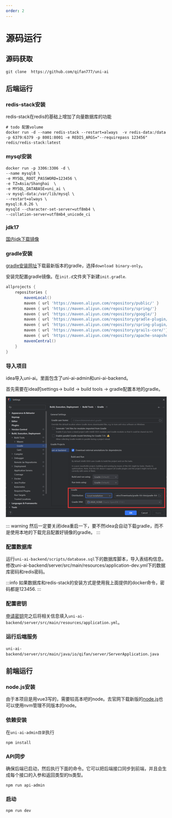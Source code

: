 ```yaml
---
order: 2
---
```


# 源码运行

## 源码获取

```shell
git clone  https://github.com/qifan777/uni-ai
```

## 后端运行

### redis-stack安装

redis-stack在redis的基础上增加了向量数据库的功能

```shell
# todo 配置volume
docker run -d --name redis-stack --restart=always  -v redis-data:/data -p 6379:6379 -p 8001:8001 -e REDIS_ARGS="--requirepass 123456" redis/redis-stack:latest
```

### mysql安装

```shell
docker run -p 3306:3306 -d \
--name mysql8 \
-e MYSQL_ROOT_PASSWORD=123456 \
-e TZ=Asia/Shanghai  \
-e MYSQL_DATABASE=uni_ai \
-v mysql-data:/var/lib/mysql \
--restart=always \
mysql:8.0.26 \
mysqld --character-set-server=utf8mb4 \
--collation-server=utf8mb4_unicode_ci  
```

### jdk17

[国内jdk下载镜像](https://injdk.cn/)

### gradle安装

[gradle安装网址](https://gradle.org/releases/)下载最新版本的gradle，选择`download binary-only`。

安装完配置gradle镜像。在`init.d`文件夹下新建`init.gradle`.

```gradle
allprojects {
    repositories {
        mavenLocal()
        maven { url 'https://maven.aliyun.com/repository/public/' }
        maven { url 'https://maven.aliyun.com/repository/spring/'}
        maven { url 'https://maven.aliyun.com/repository/google/'}
        maven { url 'https://maven.aliyun.com/repository/gradle-plugin/'}
        maven { url 'https://maven.aliyun.com/repository/spring-plugin/'}
        maven { url 'https://maven.aliyun.com/repository/grails-core/'}
        maven { url 'https://maven.aliyun.com/repository/apache-snapshots/'}
        mavenCentral()
    }
}
```

### 导入项目

idea导入uni-ai。里面包含了uni-ai-admin和uni-ai-backend。

首先需要在idea的settings-> build -> build tools -> gradle配置本地的gradle。

![gradle配置](image.png)

::: warning
然后一定要关闭idea重启一下，要不然idea会自动下载gradle，而不是使用本地的下载完且配置好镜像的gradle。
:::

### 配置数据库

运行`uni-ai-backend/scripts/database.sql`下的数据库脚本，导入表结构信息。修改uni-ai-backend/server/src/main/resources/application-dev.yml下的数据库密码和redis密码。

:::info
如果数据库和redis-stack的安装方式是使用我上面提供的docker命令，密码都是123456.
:::

### 配置密钥

[申请密钥](./use.md/#ai厂商密钥配置)完之后将相关信息填入`uni-ai-backend/server/src/main/resources/application.yml`。

### 运行后端服务

`uni-ai-backend/server/src/main/java/io/qifan/server/ServerApplication.java`

## 前端运行

### node.js安装

由于本项目是用vue3写的，需要较高本吧的node。去官网下载新版的[node.js](https://nodejs.org/en)也可以使用nvm管理不同版本的node。

### 依赖安装

在`uni-ai-admin目录`执行

```shell
npm install
```

### API同步

确保后端已启动，然后执行下面的命令。它可以把后端接口同步到前端，并且会生成每个接口的入参和返回类型的ts类型。

```shell
npm run api-admin
```

### 启动

```shell
npm run dev
```
